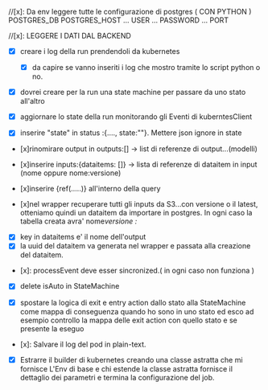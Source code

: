 //[x]:
Da env leggere tutte le configurazione di postgres ( CON PYTHON )
POSTGRES_DB
POSTGRES_HOST
... USER
... PASSWORD
... PORT

//[x]:
LEGGERE I DATI DAL BACKEND

- [x] creare i log della run prendendoli da kubernetes
  - [x] da capire se vanno inseriti i log che mostro tramite lo script python o no.
- [x] dovrei creare per la run una state machine per passare da uno stato all'altro

- [x] aggiornare lo state della run monitorando gli Eventi di kuberntesClient

- [x] inserire "state" in status :{...., state:""}. Mettere json ignore in state

- [x]rinomirare output in outputs:[] -> list di referenze di output...(modelli)
- [x]inserire inputs:{dataitems: []} -> lista di referenze di dataitem in input (nome oppure nome:versione)

- [x]inserire {ref(.....)} all'interno della query
- [x]nel wrapper recuperare tutti gli inputs da S3...con versione o il latest, otteniamo quindi un dataitem da importare in postgres. In ogni caso la tabella creata avra' nome*versione : <name>*<version>

- [x] key in dataitems e' il nome dell'output
- [x] la uuid del dataitem va generata nel wrapper e passata alla creazione del dataitem.

- [x]: processEvent deve esser sincronized.( in ogni caso non funziona )

- [x] delete isAuto in StateMachine

-[x] spostare la logica di exit e entry action dallo stato alla StateMachine come mappa di conseguenza quando ho sono in uno stato ed esco ad esempio controllo la mappa delle exit action con quello stato e se presente la eseguo

- [x]: Salvare il log del pod in plain-text.

- [x] Estrarre il builder di kubernetes creando una classe astratta che mi fornisce L'Env di base e chi estende la classe astratta fornisce il dettaglio dei parametri e termina la configurazione del job.
